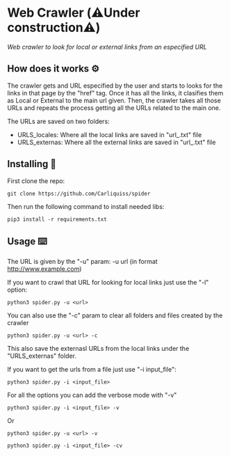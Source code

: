 # Web Crawler (⚠️Under construction⚠️)
_Web crawler to look for local or external links from an especified URL_


## How does it works ⚙️
The crawler gets and URL especified by the user and starts to looks for the links in that page by the "href" tag. Once it has all the links, it clasifies them as Local or External to the main url given. Then, the crawler takes all those URLs and repeats the process getting all the URLs related to the main one.  
  
The URLs are saved on two folders:
  * URLS_locales: Where all the local links are saved in "url_.txt" file
  * URLS_externas: Where all the external links are saved in "url_.txt" file
  
## Installing 🔧
First clone the repo: 
```
git clone https://github.com/Carliquiss/spider
```
Then run the following command to install needed libs:
```
pip3 install -r requirements.txt
```

## Usage ⌨️
The URL is given by the "-u" param: -u url (in format http://www.example.com)
  
If you want to crawl that URL for looking for local links just use the "-l" option: 
```
python3 spider.py -u <url>
```
You can also use the "-c" param to clear all folders and files created by the crawler 
```
python3 spider.py -u <url> -c
```
This also save the externasl URLs from the local links under the "URLS_externas" folder.  
  
If you want to get the urls from a file just use "-i input_file":
```
python3 spider.py -i <input_file>
```
For all the options you can add the verbose mode with "-v"
```
python3 spider.py -i <input_file> -v
```
Or
```
python3 spider.py -u <url> -v
```
```
python3 spider.py -i <input_file> -cv
```


